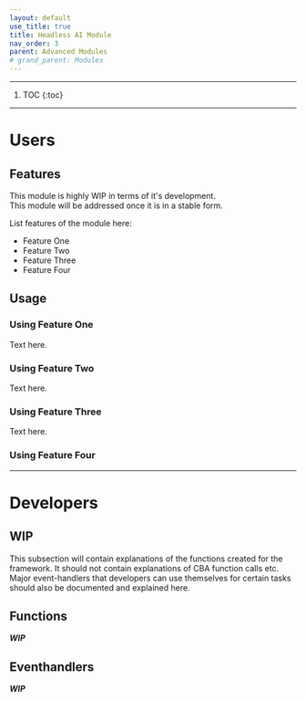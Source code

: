 ```yaml
---
layout: default
use_title: true
title: Headless AI Module
nav_order: 3
parent: Advanced Modules
# grand_parent: Modules
---
```


---

1. TOC
{:toc}

---

# Users

## Features

This module is highly WIP in terms of it's development.  
This module will be addressed once it is in a stable form.

List features of the module here:
- Feature One
- Feature Two
- Feature Three
- Feature Four

## Usage

### Using Feature One

Text here.

### Using Feature Two

Text here.

### Using Feature Three

Text here.

### Using Feature Four

---

# Developers

## WIP

This subsection will contain explanations of the functions created for the framework.
It should not contain explanations of CBA function calls etc.
Major event-handlers that developers can use themselves for certain tasks should also be documented and explained here.

## Functions

_**WIP**_

## Eventhandlers

_**WIP**_
